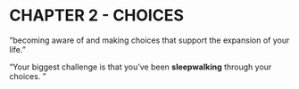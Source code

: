 # CHAPTER 2 - CHOICES

“becoming aware of and making choices that support the expansion of your life.”

“Your biggest challenge is that you’ve been **sleepwalking** through your choices. ”

